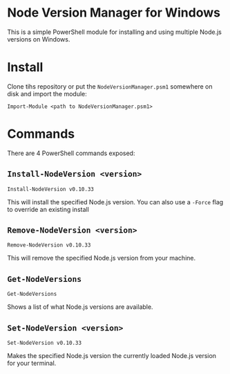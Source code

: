 # Node Version Manager for Windows

This is a simple PowerShell module for installing and using multiple Node.js versions on Windows.

# Install

Clone tihs repository or put the `NodeVersionManager.psm1` somewhere on disk and import the module:

    Import-Module <path to NodeVersionManager.psm1>

# Commands

There are 4 PowerShell commands exposed:

## `Install-NodeVersion <version>`

    Install-NodeVersion v0.10.33

This will install the specified Node.js version. You can also use a `-Force` flag to override an existing install

## `Remove-NodeVersion <version>`

    Remove-NodeVersion v0.10.33

This will remove the specified Node.js version from your machine.

## `Get-NodeVersions`

    Get-NodeVersions

Shows a list of what Node.js versions are available.

## `Set-NodeVersion <version>`

    Set-NodeVersion v0.10.33

Makes the specified Node.js version the currently loaded Node.js version for your terminal.